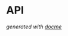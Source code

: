 # API


<!-- START docme generated API please keep comment here to allow auto update -->
<!-- DON'T EDIT THIS SECTION, INSTEAD RE-RUN docme TO UPDATE -->

<div>


*generated with [docme](https://github.com/thlorenz/docme)*
</div>
<!-- END docme generated API please keep comment here to allow auto update -->